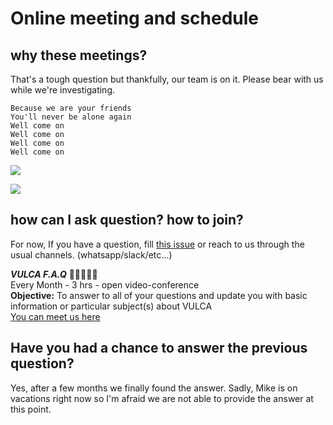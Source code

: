 # Online meeting and schedule

## why these meetings?

That's a tough question but thankfully, our team is on it. Please bear with us while we're investigating. 

```text
Because we are your friends
You'll never be alone again
Well come on
Well come on
Well come on
Well come on
```

![](https://user-images.githubusercontent.com/45399609/51536930-09f2e200-1e45-11e9-9303-932b3c7ae335.png)

![](https://user-images.githubusercontent.com/45399609/51536931-0a8b7880-1e45-11e9-9774-16e95f36007a.png)

## how can I ask question? how to join?

For now, If you have a question, fill [this issue](https://github.com/Vulca/F.A.Q/issues/3) or reach to us through the usual channels. \(whatsapp/slack/etc...\)

_**VULCA F.A.Q**_ 🙋🏼‍🙋🏻‍♂   
Every Month - 3 hrs - open video-conference   
**Objective:** To answer to all of your questions and update you with basic information or particular subject\(s\) about VULCA   
[You can meet us here](https://meet.google.com/ryu-jmsi-cyc)

## Have you had a chance to answer the previous question?

Yes, after a few months we finally found the answer. Sadly, Mike is on vacations right now so I'm afraid we are not able to provide the answer at this point.



